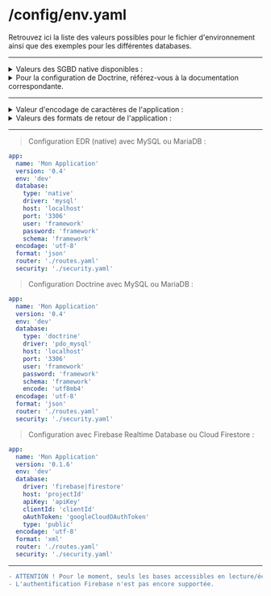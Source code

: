 # /config/env.yaml
Retrouvez ici la liste des valeurs possibles pour le fichier d'environnement ainsi que des exemples pour les différentes databases.

---
<details>
<summary>Valeurs des SGBD native disponibles :</summary>

```bash
# app_sgbd()
mysql # PDO MySQL
mariadb # PDO MySQL
firebase # Firebase Realtime Database
firestore # Firebase Cloud Firestore
```
</details>
<details>
<summary>Pour la configuration de Doctrine, référez-vous à la documentation correspondante.</summary>
</details>

---
<details>
<summary>Valeur d'encodage de caractères de l'application :</summary>

```bash
# app_encode()
utf-8
```
</details>
<details>
<summary>Valeurs des formats de retour de l'application :</summary>

```bash
# app_format()
json
xml
```
</details>

---
> Configuration EDR (native) avec MySQL ou MariaDB :
```yaml
app:
  name: 'Mon Application'
  version: '0.4'
  env: 'dev'
  database:
    type: 'native'
    driver: 'mysql'
    host: 'localhost'
    port: '3306'
    user: 'framework'
    password: 'framework'
    schema: 'framework'
  encodage: 'utf-8'
  format: 'json'
  router: './routes.yaml'
  security: './security.yaml'
```

> Configuration Doctrine avec MySQL ou MariaDB :
```yaml
app:
  name: 'Mon Application'
  version: '0.4'
  env: 'dev'
  database:
    type: 'doctrine'
    driver: 'pdo_mysql'
    host: 'localhost'
    port: '3306'
    user: 'framework'
    password: 'framework'
    schema: 'framework'
    encode: 'utf8mb4'
  encodage: 'utf-8'
  format: 'json'
  router: './routes.yaml'
  security: './security.yaml'
```

> Configuration avec Firebase Realtime Database ou Cloud Firestore :
```yaml
app:
  name: 'Mon Application'
  version: '0.1.6'
  env: 'dev'
  database:
    driver: 'firebase|firestore'
    host: 'projectId'
    apiKey: 'apiKey'
    clientId: 'clientId'
    oAuthToken: 'googleCloudOAuthToken'
    type: 'public'
  encodage: 'utf-8'
  format: 'xml'
  router: './routes.yaml'
  security: './security.yaml'
```

---
```diff
- ATTENTION ! Pour le moment, seuls les bases accessibles en lecture/écriture public sur Firebase fonctionnent.
- L'authentification Firebase n'est pas encore supportée.
```
